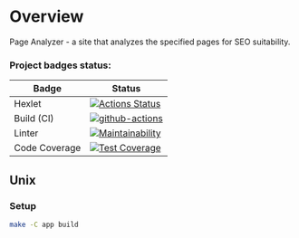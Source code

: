 # Overview

Page Analyzer - a site that analyzes the specified pages for SEO suitability. <br>

### Project badges status:
| Badge         | Status |
|---------------|--------|
| Hexlet        |[![Actions Status](https://github.com/mpa-github/java-project-72/workflows/hexlet-check/badge.svg)](https://github.com/mpa-github/java-project-72/actions)|
| Build (CI)    |[![github-actions](https://github.com/mpa-github/java-project-72/actions/workflows/github-actions.yml/badge.svg)](https://github.com/mpa-github/java-project-72/actions/workflows/github-actions.yml)|
| Linter        |[![Maintainability](https://api.codeclimate.com/v1/badges/52be43adf3e65713cf35/maintainability)](https://codeclimate.com/github/mpa-github/java-project-72/maintainability)|
| Code Coverage |[![Test Coverage](https://api.codeclimate.com/v1/badges/52be43adf3e65713cf35/test_coverage)](https://codeclimate.com/github/mpa-github/java-project-72/test_coverage)|

## Unix
### Setup

```sh
make -C app build
```
